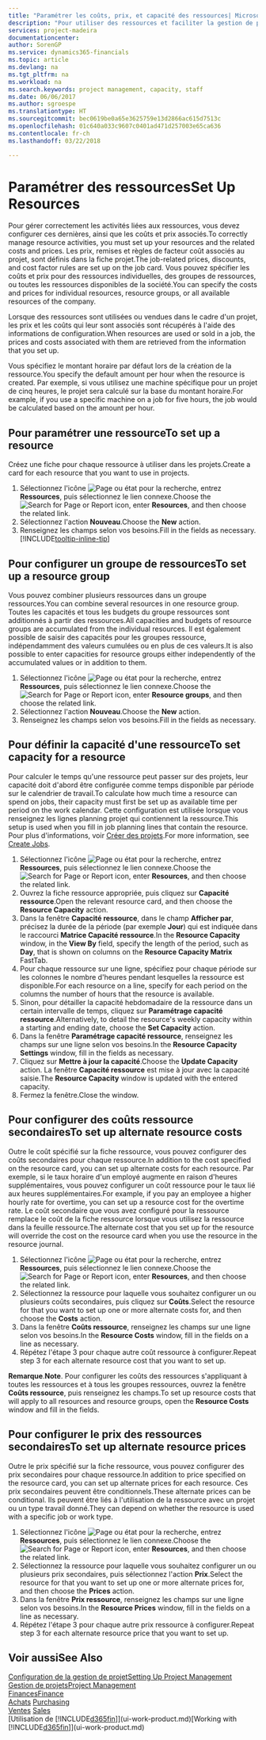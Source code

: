 ```yaml
---
title: "Paramétrer les coûts, prix, et capacité des ressources| Microsoft Docs"
description: "Pour utiliser des ressources et faciliter la gestion de projets, vous spécifiez les coûts et les prix des différents ressources ou groupes de ressources, et définissez la capacité ressource."
services: project-madeira
documentationcenter: 
author: SorenGP
ms.service: dynamics365-financials
ms.topic: article
ms.devlang: na
ms.tgt_pltfrm: na
ms.workload: na
ms.search.keywords: project management, capacity, staff
ms.date: 06/06/2017
ms.author: sgroespe
ms.translationtype: HT
ms.sourcegitcommit: bec0619be0a65e3625759e13d2866ac615d7513c
ms.openlocfilehash: 01c640a033c9607c0401ad471d257003e65ca636
ms.contentlocale: fr-ch
ms.lasthandoff: 03/22/2018

---
```

# <a name="set-up-resources"></a><span data-ttu-id="65f5f-103">Paramétrer des ressources</span><span class="sxs-lookup"><span data-stu-id="65f5f-103">Set Up Resources</span></span>
<span data-ttu-id="65f5f-104">Pour gérer correctement les activités liées aux ressources, vous devez configurer ces dernières, ainsi que les coûts et prix associés.</span><span class="sxs-lookup"><span data-stu-id="65f5f-104">To correctly manage resource activities, you must set up your resources and the related costs and prices.</span></span> <span data-ttu-id="65f5f-105">Les prix, remises et règles de facteur coût associés au projet, sont définis dans la fiche projet.</span><span class="sxs-lookup"><span data-stu-id="65f5f-105">The job-related prices, discounts, and cost factor rules are set up on the job card.</span></span> <span data-ttu-id="65f5f-106">Vous pouvez spécifier les coûts et prix pour des ressources individuelles, des groupes de ressources, ou toutes les ressources disponibles de la société.</span><span class="sxs-lookup"><span data-stu-id="65f5f-106">You can specify the costs and prices for individual resources, resource groups, or all available resources of the company.</span></span>

<span data-ttu-id="65f5f-107">Lorsque des ressources sont utilisées ou vendues dans le cadre d'un projet, les prix et les coûts qui leur sont associés sont récupérés à l'aide des informations de configuration.</span><span class="sxs-lookup"><span data-stu-id="65f5f-107">When resources are used or sold in a job, the prices and costs associated with them are retrieved from the information that you set up.</span></span>

<span data-ttu-id="65f5f-108">Vous spécifiez le montant horaire par défaut lors de la création de la ressource.</span><span class="sxs-lookup"><span data-stu-id="65f5f-108">You specify the default amount per hour when the resource is created.</span></span> <span data-ttu-id="65f5f-109">Par exemple, si vous utilisez une machine spécifique pour un projet de cinq heures, le projet sera calculé sur la base du montant horaire.</span><span class="sxs-lookup"><span data-stu-id="65f5f-109">For example, if you use a specific machine on a job for five hours, the job would be calculated based on the amount per hour.</span></span>

## <a name="to-set-up-a-resource"></a><span data-ttu-id="65f5f-110">Pour paramétrer une ressource</span><span class="sxs-lookup"><span data-stu-id="65f5f-110">To set up a resource</span></span>
<span data-ttu-id="65f5f-111">Créez une fiche pour chaque ressource à utiliser dans les projets.</span><span class="sxs-lookup"><span data-stu-id="65f5f-111">Create a card for each resource that you want to use in projects.</span></span>

1. <span data-ttu-id="65f5f-112">Sélectionnez l'icône ![Page ou état pour la recherche](media/ui-search/search_small.png "Page ou état pour la recherche"), entrez **Ressources**, puis sélectionnez le lien connexe.</span><span class="sxs-lookup"><span data-stu-id="65f5f-112">Choose the ![Search for Page or Report](media/ui-search/search_small.png "Search for Page or Report icon") icon, enter **Resources**, and then choose the related link.</span></span>
2. <span data-ttu-id="65f5f-113">Sélectionnez l'action **Nouveau**.</span><span class="sxs-lookup"><span data-stu-id="65f5f-113">Choose the **New** action.</span></span>
3. <span data-ttu-id="65f5f-114">Renseignez les champs selon vos besoins.</span><span class="sxs-lookup"><span data-stu-id="65f5f-114">Fill in the fields as necessary.</span></span> [!INCLUDE[tooltip-inline-tip](includes/tooltip-inline-tip_md.md)]  

## <a name="to-set-up-a-resource-group"></a><span data-ttu-id="65f5f-115">Pour configurer un groupe de ressources</span><span class="sxs-lookup"><span data-stu-id="65f5f-115">To set up a resource group</span></span>
<span data-ttu-id="65f5f-116">Vous pouvez combiner plusieurs ressources dans un groupe ressources.</span><span class="sxs-lookup"><span data-stu-id="65f5f-116">You can combine several resources in one resource group.</span></span> <span data-ttu-id="65f5f-117">Toutes les capacités et tous les budgets du groupe ressources sont additionnés à partir des ressources.</span><span class="sxs-lookup"><span data-stu-id="65f5f-117">All capacities and budgets of resource groups are accumulated from the individual resources.</span></span> <span data-ttu-id="65f5f-118">Il est également possible de saisir des capacités pour les groupes ressource, indépendamment des valeurs cumulées ou en plus de ces valeurs.</span><span class="sxs-lookup"><span data-stu-id="65f5f-118">It is also possible to enter capacities for resource groups either independently of the accumulated values or in addition to them.</span></span>

1. <span data-ttu-id="65f5f-119">Sélectionnez l'icône ![Page ou état pour la recherche](media/ui-search/search_small.png "Page ou état pour la recherche"), entrez **Ressources**, puis sélectionnez le lien connexe.</span><span class="sxs-lookup"><span data-stu-id="65f5f-119">Choose the ![Search for Page or Report](media/ui-search/search_small.png "Search for Page or Report icon") icon, enter **Resource groups**, and then choose the related link.</span></span>
2. <span data-ttu-id="65f5f-120">Sélectionnez l'action **Nouveau**.</span><span class="sxs-lookup"><span data-stu-id="65f5f-120">Choose the **New** action.</span></span>
3. <span data-ttu-id="65f5f-121">Renseignez les champs selon vos besoins.</span><span class="sxs-lookup"><span data-stu-id="65f5f-121">Fill in the fields as necessary.</span></span>

## <a name="to-set-capacity-for-a-resource"></a><span data-ttu-id="65f5f-122">Pour définir la capacité d'une ressource</span><span class="sxs-lookup"><span data-stu-id="65f5f-122">To set capacity for a resource</span></span>
<span data-ttu-id="65f5f-123">Pour calculer le temps qu'une ressource peut passer sur des projets, leur capacité doit d'abord être configurée comme temps disponible par période sur le calendrier de travail.</span><span class="sxs-lookup"><span data-stu-id="65f5f-123">To calculate how much time a resource can spend on jobs, their capacity must first be set up as available time per period on the work calendar.</span></span> <span data-ttu-id="65f5f-124">Cette configuration est utilisée lorsque vous renseignez les lignes planning projet qui contiennent la ressource.</span><span class="sxs-lookup"><span data-stu-id="65f5f-124">This setup is used when you fill in job planning lines that contain the resource.</span></span> <span data-ttu-id="65f5f-125">Pour plus d'informations, voir [Créer des projets](projects-how-create-jobs.md).</span><span class="sxs-lookup"><span data-stu-id="65f5f-125">For more information, see [Create Jobs](projects-how-create-jobs.md).</span></span>

1. <span data-ttu-id="65f5f-126">Sélectionnez l'icône ![Page ou état pour la recherche](media/ui-search/search_small.png "Page ou état pour la recherche"), entrez **Ressources**, puis sélectionnez le lien connexe.</span><span class="sxs-lookup"><span data-stu-id="65f5f-126">Choose the ![Search for Page or Report](media/ui-search/search_small.png "Search for Page or Report icon") icon, enter **Resources**, and then choose the related link.</span></span>
2. <span data-ttu-id="65f5f-127">Ouvrez la fiche ressource appropriée, puis cliquez sur **Capacité ressource**.</span><span class="sxs-lookup"><span data-stu-id="65f5f-127">Open the relevant resource card, and then choose the **Resource Capacity** action.</span></span>
3. <span data-ttu-id="65f5f-128">Dans la fenêtre **Capacité ressource**, dans le champ **Afficher par**, précisez la durée de la période (par exemple **Jour**) qui est indiquée dans le raccourci **Matrice Capacité ressource**.</span><span class="sxs-lookup"><span data-stu-id="65f5f-128">In the **Resource Capacity** window, in the **View By** field, specify the length of the period, such as **Day**, that is shown on columns on the **Resource Capacity Matrix** FastTab.</span></span>
4. <span data-ttu-id="65f5f-129">Pour chaque ressource sur une ligne, spécifiez pour chaque période sur les colonnes le nombre d'heures pendant lesquelles la ressource est disponible.</span><span class="sxs-lookup"><span data-stu-id="65f5f-129">For each resource on a line, specify for each period on the columns the number of hours that the resource is available.</span></span>
5. <span data-ttu-id="65f5f-130">Sinon, pour détailler la capacité hebdomadaire de la ressource dans un certain intervalle de temps, cliquez sur **Paramétrage capacité ressource**.</span><span class="sxs-lookup"><span data-stu-id="65f5f-130">Alternatively, to detail the resource's weekly capacity within a starting and ending date, choose the **Set Capacity** action.</span></span>
6. <span data-ttu-id="65f5f-131">Dans la fenêtre **Paramétrage capacité ressource**, renseignez les champs sur une ligne selon vos besoins.</span><span class="sxs-lookup"><span data-stu-id="65f5f-131">In the **Resource Capacity Settings** window, fill in the fields as necessary.</span></span>
7. <span data-ttu-id="65f5f-132">Cliquez sur **Mettre à jour la capacité**.</span><span class="sxs-lookup"><span data-stu-id="65f5f-132">Choose the **Update Capacity** action.</span></span> <span data-ttu-id="65f5f-133">La fenêtre **Capacité ressource** est mise à jour avec la capacité saisie.</span><span class="sxs-lookup"><span data-stu-id="65f5f-133">The **Resource Capacity** window is updated with the entered capacity.</span></span>
8. <span data-ttu-id="65f5f-134">Fermez la fenêtre.</span><span class="sxs-lookup"><span data-stu-id="65f5f-134">Close the window.</span></span>

## <a name="to-set-up-alternate-resource-costs"></a><span data-ttu-id="65f5f-135">Pour configurer des coûts ressource secondaires</span><span class="sxs-lookup"><span data-stu-id="65f5f-135">To set up alternate resource costs</span></span>
<span data-ttu-id="65f5f-136">Outre le coût spécifié sur la fiche ressource, vous pouvez configurer des coûts secondaires pour chaque ressource.</span><span class="sxs-lookup"><span data-stu-id="65f5f-136">In addition to the cost specified on the resource card, you can set up alternate costs for each resource.</span></span> <span data-ttu-id="65f5f-137">Par exemple, si le taux horaire d'un employé augmente en raison d'heures supplémentaires, vous pouvez configurer un coût ressource pour le taux lié aux heures supplémentaires.</span><span class="sxs-lookup"><span data-stu-id="65f5f-137">For example, if you pay an employee a higher hourly rate for overtime, you can set up a resource cost for the overtime rate.</span></span> <span data-ttu-id="65f5f-138">Le coût secondaire que vous avez configuré pour la ressource remplace le coût de la fiche ressource lorsque vous utilisez la ressource dans la feuille ressource.</span><span class="sxs-lookup"><span data-stu-id="65f5f-138">The alternate cost that you set up for the resource will override the cost on the resource card when you use the resource in the resource journal.</span></span>

1. <span data-ttu-id="65f5f-139">Sélectionnez l'icône ![Page ou état pour la recherche](media/ui-search/search_small.png "Page ou état pour la recherche"), entrez **Ressources**, puis sélectionnez le lien connexe.</span><span class="sxs-lookup"><span data-stu-id="65f5f-139">Choose the ![Search for Page or Report](media/ui-search/search_small.png "Search for Page or Report icon") icon, enter **Resources**, and then choose the related link.</span></span>  
2. <span data-ttu-id="65f5f-140">Sélectionnez la ressource pour laquelle vous souhaitez configurer un ou plusieurs coûts secondaires, puis cliquez sur **Coûts**.</span><span class="sxs-lookup"><span data-stu-id="65f5f-140">Select the resource for that you want to set up one or more alternate costs for, and then choose the **Costs** action.</span></span>  
3. <span data-ttu-id="65f5f-141">Dans la fenêtre **Coûts ressource**, renseignez les champs sur une ligne selon vos besoins.</span><span class="sxs-lookup"><span data-stu-id="65f5f-141">In the **Resource Costs** window, fill in the fields on a line as necessary.</span></span>  
4. <span data-ttu-id="65f5f-142">Répétez l'étape 3 pour chaque autre coût ressource à configurer.</span><span class="sxs-lookup"><span data-stu-id="65f5f-142">Repeat step 3 for each alternate resource cost that you want to set up.</span></span>

<span data-ttu-id="65f5f-143">**Remarque**.</span><span class="sxs-lookup"><span data-stu-id="65f5f-143">**Note**.</span></span> <span data-ttu-id="65f5f-144">Pour configurer les coûts des ressources s'appliquant à toutes les ressources et à tous les groupes ressources, ouvrez la fenêtre **Coûts ressource**, puis renseignez les champs.</span><span class="sxs-lookup"><span data-stu-id="65f5f-144">To set up resource costs that will apply to all resources and resource groups, open the **Resource Costs** window and fill in the fields.</span></span>

## <a name="to-set-up-alternate-resource-prices"></a><span data-ttu-id="65f5f-145">Pour configurer le prix des ressources secondaires</span><span class="sxs-lookup"><span data-stu-id="65f5f-145">To set up alternate resource prices</span></span>
<span data-ttu-id="65f5f-146">Outre le prix spécifié sur la fiche ressource, vous pouvez configurer des prix secondaires pour chaque ressource.</span><span class="sxs-lookup"><span data-stu-id="65f5f-146">In addition to price specified on the resource card, you can set up alternate prices for each resource.</span></span> <span data-ttu-id="65f5f-147">Ces prix secondaires peuvent être conditionnels.</span><span class="sxs-lookup"><span data-stu-id="65f5f-147">These alternate prices can be conditional.</span></span> <span data-ttu-id="65f5f-148">Ils peuvent être liés à l'utilisation de la ressource avec un projet ou un type travail donné.</span><span class="sxs-lookup"><span data-stu-id="65f5f-148">They can depend on whether the resource is used with a specific job or work type.</span></span>

1. <span data-ttu-id="65f5f-149">Sélectionnez l'icône ![Page ou état pour la recherche](media/ui-search/search_small.png "Page ou état pour la recherche"), entrez **Ressources**, puis sélectionnez le lien connexe.</span><span class="sxs-lookup"><span data-stu-id="65f5f-149">Choose the ![Search for Page or Report](media/ui-search/search_small.png "Search for Page or Report icon") icon, enter **Resources**, and then choose the related link.</span></span>
2. <span data-ttu-id="65f5f-150">Sélectionnez la ressource pour laquelle vous souhaitez configurer un ou plusieurs prix secondaires, puis sélectionnez l'action **Prix**.</span><span class="sxs-lookup"><span data-stu-id="65f5f-150">Select the resource for that you want to set up one or more alternate prices for, and then choose the **Prices** action.</span></span>
3. <span data-ttu-id="65f5f-151">Dans la fenêtre **Prix ressource**, renseignez les champs sur une ligne selon vos besoins.</span><span class="sxs-lookup"><span data-stu-id="65f5f-151">In the **Resource Prices** window, fill in the fields on a line as necessary.</span></span>
4. <span data-ttu-id="65f5f-152">Répétez l'étape 3 pour chaque autre prix ressource à configurer.</span><span class="sxs-lookup"><span data-stu-id="65f5f-152">Repeat step 3 for each alternate resource price that you want to set up.</span></span>

## <a name="see-also"></a><span data-ttu-id="65f5f-153">Voir aussi</span><span class="sxs-lookup"><span data-stu-id="65f5f-153">See Also</span></span>
[<span data-ttu-id="65f5f-154">Configuration de la gestion de projet</span><span class="sxs-lookup"><span data-stu-id="65f5f-154">Setting Up Project Management</span></span>](projects-setup-projects.md)  
[<span data-ttu-id="65f5f-155">Gestion de projets</span><span class="sxs-lookup"><span data-stu-id="65f5f-155">Project Management</span></span>](projects-manage-projects.md)  
[<span data-ttu-id="65f5f-156">Finances</span><span class="sxs-lookup"><span data-stu-id="65f5f-156">Finance</span></span>](finance.md)  
<span data-ttu-id="65f5f-157">[Achats](purchasing-manage-purchasing.md)       </span><span class="sxs-lookup"><span data-stu-id="65f5f-157">[Purchasing](purchasing-manage-purchasing.md)       </span></span>  
<span data-ttu-id="65f5f-158">[Ventes](sales-manage-sales.md)    </span><span class="sxs-lookup"><span data-stu-id="65f5f-158">[Sales](sales-manage-sales.md)    </span></span>  
<span data-ttu-id="65f5f-159">[Utilisation de [!INCLUDE[d365fin](includes/d365fin_md.md)]](ui-work-product.md)</span><span class="sxs-lookup"><span data-stu-id="65f5f-159">[Working with [!INCLUDE[d365fin](includes/d365fin_md.md)]](ui-work-product.md)</span></span>  

